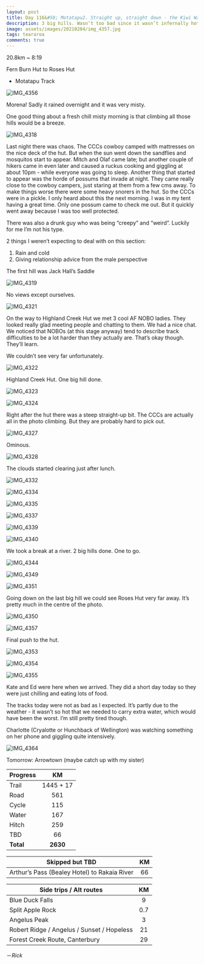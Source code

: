 ```yaml
---
layout: post
title: Day 116&#58; Motatapu2. Straight up, straight down - the Kiwi Way
description: 3 big hills. Wasn’t too bad since it wasn’t infernally hot. The downside is that there were no views for half of the day. 
image: assets/images/20210204/img_4357.jpg
tags: teararoa
comments: true
---
```


20.8km ~ 8:19

Fern Burn Hut to Roses Hut

- Motatapu Track

![IMG_4356](/assets/images/20210204/img_4356.jpg)

Morena! Sadly it rained overnight and it was very misty.

One good thing about a fresh chill misty morning is that climbing all those hills would be a breeze.

![IMG_4318](/assets/images/20210204/img_4318.jpg)

Last night there was chaos. The CCCs cowboy camped with mattresses on the nice deck of the hut. But when the sun went down the sandflies and mosquitos start to appear. Mitch and Olaf came late; but another couple of hikers came in even later and caused a ruckus cooking and giggling at about 10pm - while everyone was going to sleep. Another thing that started to appear was the horde of possums that invade at night. They came really close to the cowboy campers, just staring at them from a few cms away. To make things worse there were some heavy snorers in the hut. So the CCCs were in a pickle. I only heard about this the next morning. I was in my tent having a great time. Only one possum came to check me out. But it quickly went away because I was too well protected. 

There was also a drunk guy who was being “creepy” and “weird”. Luckily for me I’m not his type. 

2 things I weren’t expecting to deal with on this section:

1. Rain and cold
2. Giving relationship advice from the male perspective

The first hill was Jack Hall’s Saddle

![IMG_4319](/assets/images/20210204/img_4319.jpg)

No views except ourselves. 

![IMG_4321](/assets/images/20210204/img_4321.jpg)

On the way to Highland Creek Hut we met 3 cool AF NOBO ladies. They looked really glad meeting people and chatting to them. We had a nice chat. We noticed that NOBOs (at this stage anyway) tend to describe track difficulties to be a lot harder than they actually are. That’s okay though. They’ll learn. 

We couldn’t see very far unfortunately.

![IMG_4322](/assets/images/20210204/img_4322.jpg)

Highland Creek Hut. One big hill done. 

![IMG_4323](/assets/images/20210204/img_4323.jpg)

![IMG_4324](/assets/images/20210204/img_4324.jpg)

Right after the hut there was a steep straight-up bit. The CCCs are actually all in the photo climbing. But they are probably hard to pick out. 

![IMG_4327](/assets/images/20210204/img_4327.jpg)

Ominous.

![IMG_4328](/assets/images/20210204/img_4328.jpg)

The clouds started clearing just after lunch. 

![IMG_4332](/assets/images/20210204/img_4332.jpg)

![IMG_4334](/assets/images/20210204/img_4334.jpg)

![IMG_4335](/assets/images/20210204/img_4335.jpg)

![IMG_4337](/assets/images/20210204/img_4337.jpg)

![IMG_4339](/assets/images/20210204/img_4339.jpg)

![IMG_4340](/assets/images/20210204/img_4340.jpg)

We took a break at a river. 2 big hills done. One to go. 

![IMG_4344](/assets/images/20210204/img_4344.jpg)

![IMG_4349](/assets/images/20210204/img_4349.jpg)

![IMG_4351](/assets/images/20210204/img_4351.jpg)

Going down on the last big hill we could see Roses Hut very far away. It’s pretty much in the centre of the photo.

![IMG_4350](/assets/images/20210204/img_4350.jpg)

![IMG_4357](/assets/images/20210204/img_4357.jpg)

Final push to the hut. 

![IMG_4353](/assets/images/20210204/img_4353.jpg)

![IMG_4354](/assets/images/20210204/img_4354.jpg)

![IMG_4355](/assets/images/20210204/img_4355.jpg)

Kate and Ed were here when we arrived. They did a short day today so they were just chilling and eating lots of food. 

The tracks today were not as bad as I expected. It’s partly due to the weather - it wasn’t so hot that we needed to carry extra water, which would have been the worst. I’m still pretty tired though. 

Charlotte (Cryalotte or Hunchback of Wellington) was watching something on her phone and giggling quite intensively. 

![IMG_4364](/assets/images/20210204/img_4364.jpg)

Tomorrow: Arrowtown (maybe catch up with my sister)

| Progress | KM |
| ---- |:----:|
| Trail | 1445 + 17 |
| Road | 561 |
| Cycle | 115 |
| Water | 167 |
| Hitch | 259 |
| TBD | 66 |
| **Total** | **2630** |

| Skipped but TBD | KM |
| ---- |:----:|
| Arthur’s Pass (Bealey Hotel) to Rakaia River | 66 |

| Side trips / Alt routes | KM |
| ---- |:----:|
| Blue Duck Falls | 9 |
| Split Apple Rock | 0.7 |
| Angelus Peak | 3 |
| Robert Ridge / Angelus / Sunset / Hopeless | 21 |
| Forest Creek Route, Canterbury | 29 |


－_Rick_